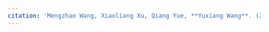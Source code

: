```yaml
---
citation: 'Mengzhao Wang, Xiaoliang Xu, Qiang Yue, **Yuxiang Wang**. (2021). &quot;A Comprehensive Survey and Experimental Comparison of Graph-Based Approximate Nearest Neighbor Search.&quot; <i>CoRR abs/2101.12631</i>.'
---
```

